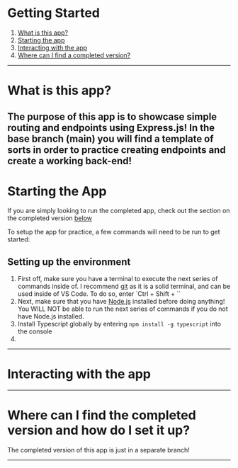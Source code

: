 # Getting Started
  1. [What is this app?](#What-is-this-app?)
  1. [Starting the app](#Starting-the-app)
  1. [Interacting with the app](#Interacting-with-the-app)
  1. [Where can I find a completed version?](#Where-can-I-find-the-completed-version-and-how-do-I-set-it-up?)

---

# What is this app?
The purpose of this app is to showcase simple routing and endpoints using Express.js! In the base branch (main) you will find a template of sorts in order to practice creating endpoints and create a working back-end!
---

# Starting the App
If you are simply looking to run the completed app, check out the section on the completed version [below](#Where-can-I-find-the-completed-version-and-how-do-I-set-it-up?)

To setup the app for practice, a few commands will need to be run to get started:

## Setting up the environment
1. First off, make sure you have a terminal to execute the next series of commands inside of. I recommend [git](https://git-scm.com/downloads) as it is a solid terminal, and can be used inside of VS Code. To do so, enter `Ctrl + Shift + \``
2. Next, make sure that you have [Node.js](https://nodejs.org/en/download/) installed before doing anything! You WILL NOT be able to run the next series of commands if you do not have Node.js installed.
3. Install Typescript globally by entering `npm install -g typescript` into the console
4. 
---

# Interacting with the app

---

# Where can I find the completed version and how do I set it up?
The completed version of this app is just in a separate branch!

---